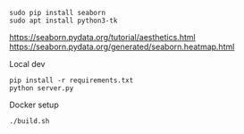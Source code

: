 ```
sudo pip install seaborn
sudo apt install python3-tk
```

https://seaborn.pydata.org/tutorial/aesthetics.html
https://seaborn.pydata.org/generated/seaborn.heatmap.html

Local dev
```
pip install -r requirements.txt
python server.py
```

Docker setup
```
./build.sh
```
